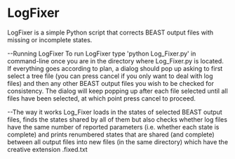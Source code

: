 LogFixer
========

LogFixer is a simple Python script that corrects BEAST output files with missing or incomplete states.

--Running LogFixer
To run LogFixer type 'python Log_Fixer.py' in command-line once you are in the directory where Log_Fixer.py is located.
If everything goes according to plan, a dialog should pop up asking to first select a tree file
(you can press cancel if you only want to deal with log files) and then any other BEAST output files you wish to be checked
for consistency. The dialog will keep popping up after each file selected until all files have been selected, at
which point press cancel to proceed.

--The way it works
Log_Fixer loads in the states of selected BEAST output files, finds the states shared by all of 
them but also checks whether log files have the same number of reported parameters (i.e. whether each state is complete) 
and prints renumbered states that are shared (and complete) between all output files into new files (in the same directory) 
which have the creative extension .fixed.txt

